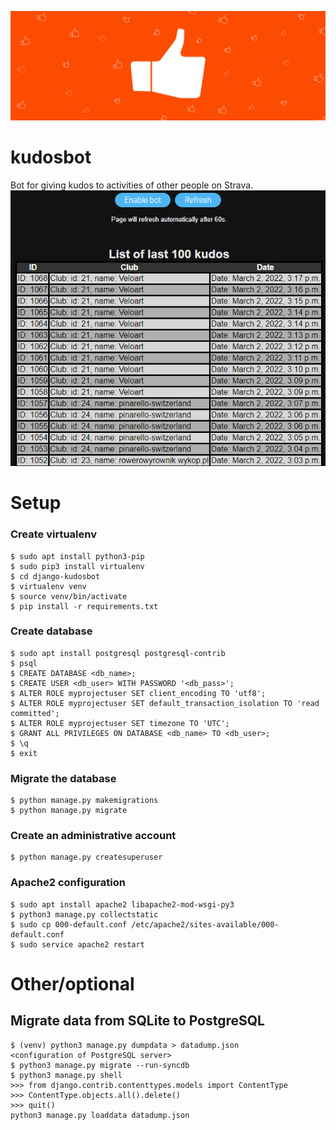 ![alt text](https://github.com/dudekmichal/django-kudosbot/blob/master/img/kudos.png?raw=true)

# kudosbot
Bot for giving kudos to activities of other people on Strava.
![alt text](https://github.com/dudekmichal/django-kudosbot/blob/master/img/list_of_kudos.png?raw=true)


# Setup

### Create virtualenv
    $ sudo apt install python3-pip
    $ sudo pip3 install virtualenv
    $ cd django-kudosbot
    $ virtualenv venv
    $ source venv/bin/activate
    $ pip install -r requirements.txt

### Create database
    $ sudo apt install postgresql postgresql-contrib
    $ psql
    $ CREATE DATABASE <db_name>;
    $ CREATE USER <db_user> WITH PASSWORD '<db_pass>';
    $ ALTER ROLE myprojectuser SET client_encoding TO 'utf8';
    $ ALTER ROLE myprojectuser SET default_transaction_isolation TO 'read committed';
    $ ALTER ROLE myprojectuser SET timezone TO 'UTC';
    $ GRANT ALL PRIVILEGES ON DATABASE <db_name> TO <db_user>;
    $ \q
    $ exit

### Migrate the database
    $ python manage.py makemigrations
    $ python manage.py migrate

### Create an administrative account
    $ python manage.py createsuperuser

### Apache2 configuration
    $ sudo apt install apache2 libapache2-mod-wsgi-py3
    $ python3 manage.py collectstatic
    $ sudo cp 000-default.conf /etc/apache2/sites-available/000-default.conf
    $ sudo service apache2 restart


# Other/optional

## Migrate data from SQLite to PostgreSQL
    $ (venv) python3 manage.py dumpdata > datadump.json
    <configuration of PostgreSQL server>
    $ python3 manage.py migrate --run-syncdb
    $ python3 manage.py shell
    >>> from django.contrib.contenttypes.models import ContentType
    >>> ContentType.objects.all().delete()
    >>> quit()
    python3 manage.py loaddata datadump.json